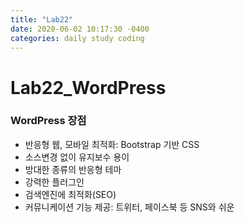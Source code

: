 ```yaml
---
title: "Lab22"
date: 2020-06-02 10:17:30 -0400
categories: daily study coding
---
```

# Lab22_WordPress

### WordPress 장점
* 반응형 웹, 모바일 최적화: Bootstrap 기반 CSS
* 소스변경 없이 유지보수 용이
* 방대한 종류의 반응형 테마
* 강력한 플러그인
* 검색엔진에 최적화(SEO)
* 커뮤니케이션 기능 제공: 트위터, 페이스북 등 SNS와 쉬운 
